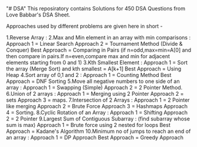 "# DSA" 
This reposiratory contains Solutions for 450 DSA Questions from Love Babbar's DSA Sheet.

Approaches used by different problems are given here in short -

1.Reverse Array : 
2.Max and Min element in an array with min comparisons : 
  	Approach 1 = Linear Search 
  	Approach 2 = Tournament Method (Divide & Conquer)
  	Best Approach = Comparing in Pairs (if n=odd,max=min=A[0] and then compare in pairs.If n=even,compare max and min 			for adjacent elements starting from 0 and 1)
3.Kth Smallest Element :
  	Approach 1 = Sort the array (Merge Sort) and kth smallest = A[k+1]
  	Best Approach = Using Heap
4.Sort array of 0,1 and 2 :
  	Approach 1 = Counting Method
  	Best Approach = DNF Sorting
5.Move all negative numbers to one side of an array : 
  	Approach 1 = Swapping (Simple)
	Approach 2 = 2 Pointer Method.
6.Union of 2 arrays :
	Approach 1 = Merging using 2 Pointer 
	Approach 2 = sets 
	Approach 3 = maps.
7.Intersection of 2 Arrays :
	Approach 1 = 2 Pointer like merging
	Approach 2 = Brute Force 
	Approach 3 = Hashmaps
	Approach 4 = Sorting.
8.Cyclic Rotation of an Array :
	Approach 1 = Shifting 
	Approach 2 = 2 Pointer 
9.Largest Sum of Contiguous Subarray : (find subarray whose sum is max)
	Approach 1 = Brute force using 2 nested for loops
	Best Approach = Kadane's Algorithm
10.Minimum no of jumps to reach an end of an array :
	Approach 1 = DP Approach
	Best Approach = Greedy Approach

  